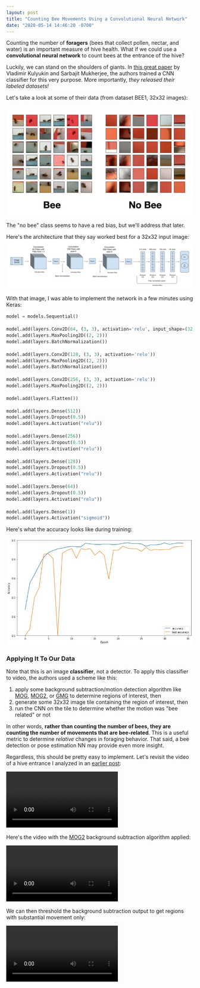 ```yaml
---
layout: post
title: "Counting Bee Movements Using a Convolutional Neural Network"
date: "2020-05-14 14:46:20 -0700"
---
```


<div class="message">
Counting the number of <b>foragers</b> (bees that collect pollen, nectar, and water) is an important measure of hive health. What if we could use a <b>convolutional neural network</b> to count bees at the entrance of the hive?
</div>

Luckily, we can stand on the shoulders of giants. In [this great paper](https://www.mdpi.com/2076-3417/9/18/3743) by Vladimir Kulyukin and Sarbajit Mukherjee, the authors trained a CNN classifier for this very purpose.  More importantly, *they released their labeled datasets!*

Let's take a look at some of their data (from dataset BEE1, 32x32 images):

![](assets/classes.jpg)

The "no bee" class seems to have a red bias, but we'll address that later.  

Here's the architecture that they say worked best for a 32x32 input image:
![](assets/cnn-1.jpg)

With that image, I was able to implement the network in a few minutes using  Keras:

```python
model = models.Sequential()

model.add(layers.Conv2D(64, (3, 3), activation='relu', input_shape=(32, 32, 3)))
model.add(layers.MaxPooling2D((2, 2)))
model.add(layers.BatchNormalization())

model.add(layers.Conv2D(128, (3, 3), activation='relu'))
model.add(layers.MaxPooling2D((2, 2)))
model.add(layers.BatchNormalization())

model.add(layers.Conv2D(256, (3, 3), activation='relu'))
model.add(layers.MaxPooling2D((2, 2)))

model.add(layers.Flatten())

model.add(layers.Dense(512))
model.add(layers.Dropout(0.5))
model.add(layers.Activation("relu"))

model.add(layers.Dense(256))
model.add(layers.Dropout(0.5))
model.add(layers.Activation("relu"))

model.add(layers.Dense(128))
model.add(layers.Dropout(0.5))
model.add(layers.Activation("relu"))

model.add(layers.Dense(64))
model.add(layers.Dropout(0.5))
model.add(layers.Activation("relu"))

model.add(layers.Dense(1))
model.add(layers.Activation("sigmoid"))
```

Here's what the accuracy looks like during training:

![](assets/training.jpg)

### Applying It To Our Data

Note that this is an image **classifier**, not a detector.  To apply this classifier to video, the authors used a scheme like this:

1. apply some background subtraction/motion detection algorithm like [MOG](http://www.ee.surrey.ac.uk/CVSSP/Publications/papers/KaewTraKulPong-AVBS01.pdf), [MOG2](https://ieeexplore.ieee.org/document/1333992), or [GMG](https://goldberg.berkeley.edu/pubs/acc-2012-visual-tracking-final.pdf) to determine regions of interest, then
2. generate some 32x32 image tile containing the region of interest, then
3. run the CNN on the tile to determine whether the motion was "bee related" or not

In other words, **rather than counting the number of bees, they are counting the number of movements that are bee-related**.  This is a useful metric to determine *relative* changes in foraging behavior.  That said, a bee detection or pose estimation NN may provide even more insight.   

Regardless, this should be pretty easy to implement.  Let's revisit the video of a hive entrance I analyzed in an [earlier post](quick-video-analysis.html):

![ ](assets/phone-basic.mp4)

Here's the video with the [MOG2](https://docs.opencv.org/master/d1/dc5/tutorial_background_subtraction.html) background subtraction algorithm applied:

![  ](assets/phone-mogmask.mp4)

We can then threshold the background subtraction output to get regions with substantial movement only:

![  ](assets/phone-mogthresh.mp4)
